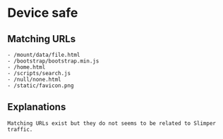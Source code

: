 # Device safe
## Matching URLs
    - /mount/data/file.html
    - /bootstrap/bootstrap.min.js
    - /home.html
    - /scripts/search.js
    - /null/none.html
    - /static/favicon.png

## Explanations
    Matching URLs exist but they do not seems to be related to Slimper traffic.